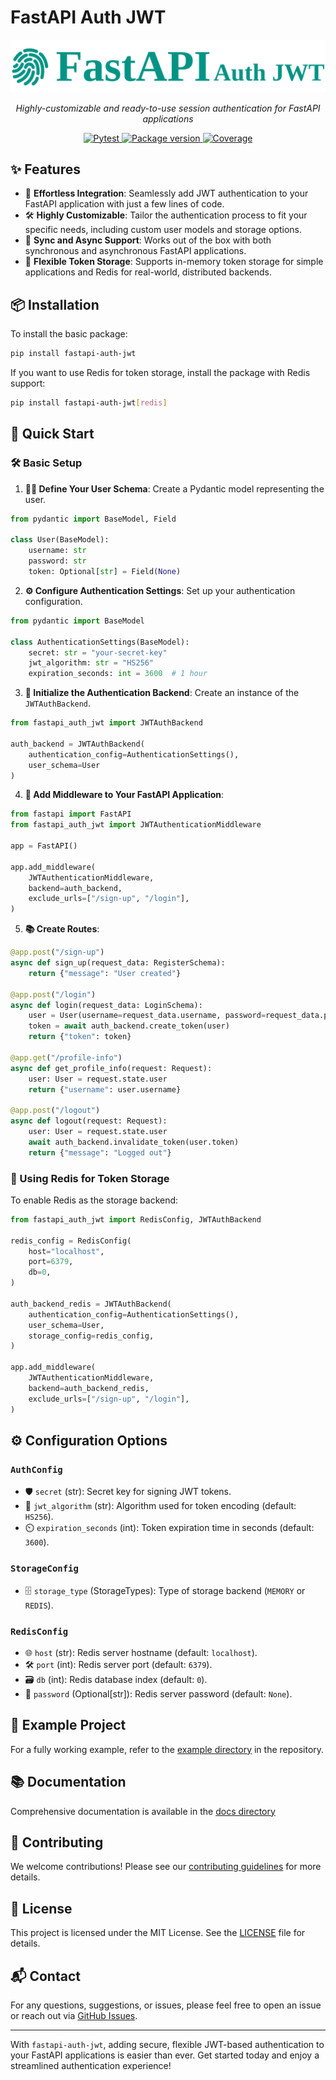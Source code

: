 # FastAPI Auth JWT

<p align="center">
  <img src="fastapi_auth_jwt_logo.png" alt="FastAPI Auth JWT">
</p>

<p align="center">
    <em>Highly-customizable and ready-to-use session authentication for FastAPI applications </em>
</p>

<p align="center">
    <a href="https://github.com/deepmancer/fastapi-auth-jwt/actions/" target="_blank">
        <img src="https://github.com/deepmancer/fastapi-auth-jwt/workflows/Build/badge.svg" alt="Pytest">
    </a>
    <a href="https://pypi.org/project/fastapi-auth-jwt" target="_blank">
        <img src="https://badgen.net/pypi/v/fastapi-auth-jwt?color=blue" alt="Package version">
    </a>
    <a href="https://codecov.io/gh/deepmancer/fastapi-auth-jwt" target="_blank">
        <img src="https://codecov.io/gh/deepmancer/fastapi-auth-jwt/branch/main/graph/badge.svg" alt="Coverage">
    </a>
</p>


## **✨ Features**

- 🚀 **Effortless Integration**: Seamlessly add JWT authentication to your FastAPI application with just a few lines of code.
- 🛠️ **Highly Customizable**: Tailor the authentication process to fit your specific needs, including custom user models and storage options.
- 🔄 **Sync and Async Support**: Works out of the box with both synchronous and asynchronous FastAPI applications.
- 💾 **Flexible Token Storage**: Supports in-memory token storage for simple applications and Redis for real-world, distributed backends.

## **📦 Installation**

To install the basic package:

```bash
pip install fastapi-auth-jwt
```

If you want to use Redis for token storage, install the package with Redis support:

```bash
pip install fastapi-auth-jwt[redis]
```

## **🚀 Quick Start**

### **🛠️ Basic Setup**

1. **🧑‍💻 Define Your User Schema**: Create a Pydantic model representing the user.

```python
from pydantic import BaseModel, Field

class User(BaseModel):
    username: str
    password: str
    token: Optional[str] = Field(None)
```

2. **⚙️ Configure Authentication Settings**: Set up your authentication configuration.

```python
from pydantic import BaseModel

class AuthenticationSettings(BaseModel):
    secret: str = "your-secret-key"
    jwt_algorithm: str = "HS256"
    expiration_seconds: int = 3600  # 1 hour
```

3. **🔧 Initialize the Authentication Backend**: Create an instance of the `JWTAuthBackend`.

```python
from fastapi_auth_jwt import JWTAuthBackend

auth_backend = JWTAuthBackend(
    authentication_config=AuthenticationSettings(),
    user_schema=User
)
```

4. **🔌 Add Middleware to Your FastAPI Application**:

```python
from fastapi import FastAPI
from fastapi_auth_jwt import JWTAuthenticationMiddleware

app = FastAPI()

app.add_middleware(
    JWTAuthenticationMiddleware,
    backend=auth_backend,
    exclude_urls=["/sign-up", "/login"],
)
```

5. **📚 Create Routes**:

```python
@app.post("/sign-up")
async def sign_up(request_data: RegisterSchema):
    return {"message": "User created"}

@app.post("/login")
async def login(request_data: LoginSchema):
    user = User(username=request_data.username, password=request_data.password)
    token = await auth_backend.create_token(user)
    return {"token": token}

@app.get("/profile-info")
async def get_profile_info(request: Request):
    user: User = request.state.user
    return {"username": user.username}

@app.post("/logout")
async def logout(request: Request):
    user: User = request.state.user
    await auth_backend.invalidate_token(user.token)
    return {"message": "Logged out"}
```

### **🧰 Using Redis for Token Storage**

To enable Redis as the storage backend:

```python
from fastapi_auth_jwt import RedisConfig, JWTAuthBackend

redis_config = RedisConfig(
    host="localhost",
    port=6379,
    db=0,
)

auth_backend_redis = JWTAuthBackend(
    authentication_config=AuthenticationSettings(),
    user_schema=User,
    storage_config=redis_config,
)

app.add_middleware(
    JWTAuthenticationMiddleware,
    backend=auth_backend_redis,
    exclude_urls=["/sign-up", "/login"],
)
```

## **⚙️ Configuration Options**

### `AuthConfig`

- 🛡️ `secret` (str): Secret key for signing JWT tokens.
- 🧮 `jwt_algorithm` (str): Algorithm used for token encoding (default: `HS256`).
- ⏲️ `expiration_seconds` (int): Token expiration time in seconds (default: `3600`).

### `StorageConfig`

- 🗄️ `storage_type` (StorageTypes): Type of storage backend (`MEMORY` or `REDIS`).

### `RedisConfig`

- 🌐 `host` (str): Redis server hostname (default: `localhost`).
- 🛠️ `port` (int): Redis server port (default: `6379`).
- 🗃️ `db` (int): Redis database index (default: `0`).
- 🔑 `password` (Optional[str]): Redis server password (default: `None`).

## **📂 Example Project**

For a fully working example, refer to the [example directory](https://github.com/deepmancer/fastapi-auth-jwt/example) in the repository.

## **📚 Documentation**

Comprehensive documentation is available in the [docs directory](https://github.com/deepmancer/fastapi-auth-jwt/docs)

## **🤝 Contributing**

We welcome contributions! Please see our [contributing guidelines](CONTRIBUTING.md) for more details.

## **📝 License**

This project is licensed under the MIT License. See the [LICENSE](LICENSE) file for details.

## **📬 Contact**

For any questions, suggestions, or issues, please feel free to open an issue or reach out via [GitHub Issues](https://github.com/deepmancer/fastapi-auth-jwt/issues).

---

With `fastapi-auth-jwt`, adding secure, flexible JWT-based authentication to your FastAPI applications is easier than ever. Get started today and enjoy a streamlined authentication experience! 
